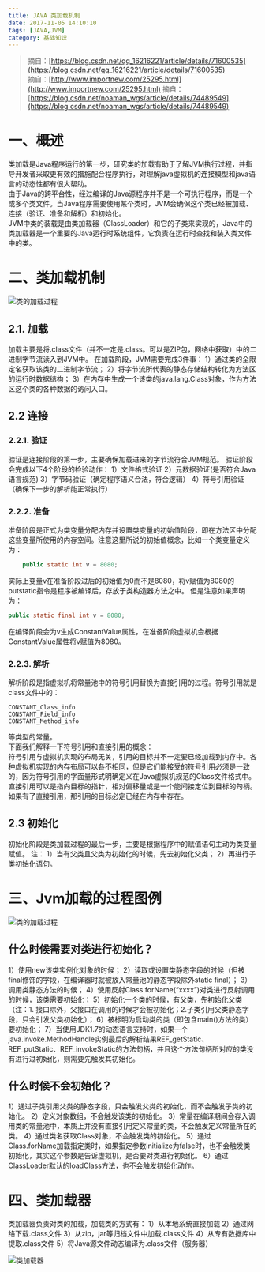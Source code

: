 ```yaml
---
title: JAVA 类加载机制
date: 2017-11-05 14:10:10
tags: [JAVA,JVM]
category: 基础知识
---
```

> 摘自：[https://blog.csdn.net/qq_16216221/article/details/71600535](https://blog.csdn.net/qq_16216221/article/details/71600535)  
   摘自：[http://www.importnew.com/25295.html](http://www.importnew.com/25295.html)
   摘自：[https://blog.csdn.net/noaman_wgs/article/details/74489549](https://blog.csdn.net/noaman_wgs/article/details/74489549)  
   
# 一、概述
类加载是Java程序运行的第一步，研究类的加载有助于了解JVM执行过程，并指导开发者采取更有效的措施配合程序执行，对理解java虚拟机的连接模型和java语言的动态性都有很大帮助。   
由于Java的跨平台性，经过编译的Java源程序并不是一个可执行程序，而是一个或多个类文件。当Java程序需要使用某个类时，JVM会确保这个类已经被加载、连接（验证、准备和解析）和初始化。  
JVM中类的装载是由类加载器（ClassLoader）和它的子类来实现的，Java中的类加载器是一个重要的Java运行时系统组件，它负责在运行时查找和装入类文件中的类。  
<!-- more -->
# 二、类加载机制  
![类的加载过程](JAVA-类加载机制/class-load-mechanism.png)  
## 2.1. 加载  
  加载主要是将.class文件（并不一定是.class。可以是ZIP包，网络中获取）中的二进制字节流读入到JVM中。 
    在加载阶段，JVM需要完成3件事： 
    1）通过类的全限定名获取该类的二进制字节流； 
    2）将字节流所代表的静态存储结构转化为方法区的运行时数据结构； 
    3）在内存中生成一个该类的java.lang.Class对象，作为方法区这个类的各种数据的访问入口。
## 2.2 连接  
### 2.2.1. 验证
验证是连接阶段的第一步，主要确保加载进来的字节流符合JVM规范。 
验证阶段会完成以下4个阶段的检验动作： 
        1）文件格式验证 
        2）元数据验证(是否符合Java语言规范) 
        3）字节码验证（确定程序语义合法，符合逻辑） 
        4）符号引用验证（确保下一步的解析能正常执行）
### 2.2.2. 准备  
准备阶段是正式为类变量分配内存并设置类变量的初始值阶段，即在方法区中分配这些变量所使用的内存空间。注意这里所说的初始值概念，比如一个类变量定义为：
```java
    public static int v = 8080;
```
实际上变量v在准备阶段过后的初始值为0而不是8080，将v赋值为8080的putstatic指令是程序被编译后，存放于类构造器<client>方法之中。
但是注意如果声明为：
```java
public static final int v = 8080;
```
在编译阶段会为v生成ConstantValue属性，在准备阶段虚拟机会根据ConstantValue属性将v赋值为8080。
### 2.2.3. 解析 
解析阶段是指虚拟机将常量池中的符号引用替换为直接引用的过程。符号引用就是class文件中的：
```text
CONSTANT_Class_info
CONSTANT_Field_info
CONSTANT_Method_info
```
等类型的常量。  
下面我们解释一下符号引用和直接引用的概念：  
符号引用与虚拟机实现的布局无关，引用的目标并不一定要已经加载到内存中。各种虚拟机实现的内存布局可以各不相同，但是它们能接受的符号引用必须是一致的，因为符号引用的字面量形式明确定义在Java虚拟机规范的Class文件格式中。
直接引用可以是指向目标的指针，相对偏移量或是一个能间接定位到目标的句柄。如果有了直接引用，那引用的目标必定已经在内存中存在。
## 2.3 初始化 
初始化阶段是类加载过程的最后一步，主要是根据程序中的赋值语句主动为类变量赋值。 
注： 
1）当有父类且父类为初始化的时候，先去初始化父类； 
2）再进行子类初始化语句。
# 三、Jvm加载的过程图例
![类的加载过程](JAVA-类加载机制/class-loader-uml.jpg)  

## 什么时候需要对类进行初始化？     
1）使用new该类实例化对象的时候； 
2）读取或设置类静态字段的时候（但被final修饰的字段，在编译器时就被放入常量池的静态字段除外static final）； 
3）调用类静态方法的时候； 
4）使用反射Class.forName(“xxxx”)对类进行反射调用的时候，该类需要初始化； 
5）初始化一个类的时候，有父类，先初始化父类（注：1. 接口除外，父接口在调用的时候才会被初始化；2.子类引用父类静态字段，只会引发父类初始化）； 
6）被标明为启动类的类（即包含main()方法的类）要初始化； 
7）当使用JDK1.7的动态语言支持时，如果一个java.invoke.MethodHandle实例最后的解析结果REF_getStatic、REF_putStatic、REF_invokeStatic的方法句柄，并且这个方法句柄所对应的类没有进行过初始化，则需要先触发其初始化。
## 什么时候不会初始化？
1）通过子类引用父类的静态字段，只会触发父类的初始化，而不会触发子类的初始化。
2）定义对象数组，不会触发该类的初始化。
3）常量在编译期间会存入调用类的常量池中，本质上并没有直接引用定义常量的类，不会触发定义常量所在的类。
4）通过类名获取Class对象，不会触发类的初始化。
5）通过Class.forName加载指定类时，如果指定参数initialize为false时，也不会触发类初始化，其实这个参数是告诉虚拟机，是否要对类进行初始化。
6）通过ClassLoader默认的loadClass方法，也不会触发初始化动作。

# 四、类加载器 
类加载器负责对类的加载，加载类的方式有：
1）从本地系统直接加载
2）通过网络下载.class文件
3）从zip，jar等归档文件中加载.class文件
4）从专有数据库中提取.class文件
5）将Java源文件动态编译为.class文件（服务器）  

![类加载器](JAVA-类加载机制/class-loader.png)    
                                                                                                                                                                      
        
    